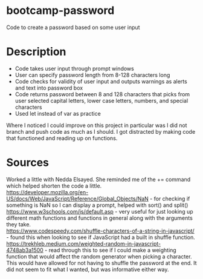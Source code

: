 # bootcamp-password

Code to create a password based on some user input

# Description

- Code takes user input through prompt windows
- User can specify password length from 8-128 characters long
- Code checks for validity of user input and outputs warnings as alerts and text into password box
- Code returns password between 8 and 128 characters that picks from user selected capital letters, lower case letters, numbers, and special characters
- Used let instead of var as practice

Where I noticed I could improve on this project in particular was I did not branch and push code as much as I should. I got distracted by making code that functioned and reading up on functions.

# Sources

Worked a little with Nedda Elsayed. She reminded me of the += command which helped shorten the code a little.  
https://developer.mozilla.org/en-US/docs/Web/JavaScript/Reference/Global_Objects/NaN - for checking if something is NaN so I can display a prompt, helped with sort() and split()  
https://www.w3schools.com/js/default.asp - very useful for just looking up different math functions and functions in general along with the arguments they take.  
https://www.codespeedy.com/shuffle-characters-of-a-string-in-javascript/ - found this when looking to see if JavaScript had a built in shuffle function.  
https://trekhleb.medium.com/weighted-random-in-javascript-4748ab3a1500 - read through this to see if I could make a weighting function that would affect the random generator when picking a character. This would have allowed for not having to shuffle the password at the end. It did not seem to fit what I wanted, but was informative either way.

